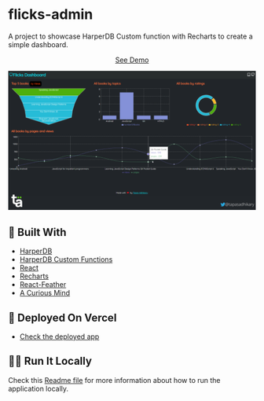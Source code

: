 # flicks-admin
A project to showcase HarperDB Custom function with Recharts to create a simple dashboard.

<p align="center">
    <a href="https://flicks-admin.vercel.app/" target="_blank"> See Demo</a>
</p>

<p align="center">
    <img src="app/public/Twitter.png" alt="twitter" />
</p>

## 🍔 Built With
- [HarperDB](https://harperdb.io/)
- [HarperDB Custom Functions](https://harperdb.io/docs/custom-functions/)
- [React](https://reactjs.org/)
- [Recharts](https://recharts.org/en-US/)
- [React-Feather](https://www.npmjs.com/package/react-feather)
- [A Curious Mind](https://tapasadhikary.com)

## 🚀 Deployed On Vercel
- [Check the deployed app](https://flicks-admin.vercel.app/)

## 🏃‍♀️ Run It Locally
Check this [Readme file](app/README.md) for more information about how to run the application locally.


